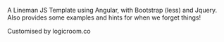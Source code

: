 A Lineman JS Template using Angular, with Bootstrap (less) and Jquery. Also provides some examples and hints for when we forget things!

Customised by logicroom.co
